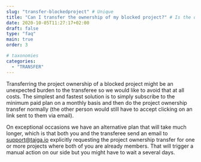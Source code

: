 ```yaml
---
slug: "transfer-blockedproject" # Unique
title: "Can I transfer the ownership of my blocked project?" # Is the question
date: 2020-10-05T11:27:17+02:00
draft: false
type: "faq"
main: true
order: 3

# taxonomies
categories:
  - "TRANSFER"
---
```


Transferring the project ownership of a blocked project might be an unexpected burden to the transferee so we would like to avoid that at all costs. The simplest and fastest solution is to simply subscribe to the minimum paid plan on a monthly basis and then do the project ownership transfer normally (the other person would still have to accept clicking on an link sent to them via email).

On exceptional occasions we have an alternative plan that will take much longer, which is that both you and the transferee send an email to support@taiga.io explicitly requesting the project ownership transfer for one or more projects where both of you are already members. That will trigger a manual action on our side but you might have to wait a several days.